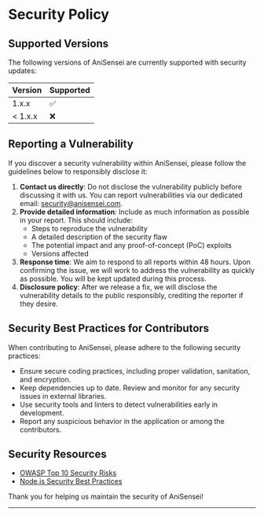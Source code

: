 
# Security Policy

## Supported Versions

The following versions of AniSensei are currently supported with security updates:

| Version   | Supported          |
| --------- | ------------------ |
| 1.x.x     | :white_check_mark:  |
| < 1.x.x   | :x:                |

## Reporting a Vulnerability

If you discover a security vulnerability within AniSensei, please follow the guidelines below to responsibly disclose it:

1. **Contact us directly**: Do not disclose the vulnerability publicly before discussing it with us. You can report vulnerabilities via our dedicated email: [security@anisensei.com](mailto:mohitahlawat.2001.ma@gmail.com).
2. **Provide detailed information**: Include as much information as possible in your report. This should include:
   - Steps to reproduce the vulnerability
   - A detailed description of the security flaw
   - The potential impact and any proof-of-concept (PoC) exploits
   - Versions affected
3. **Response time**: We aim to respond to all reports within 48 hours. Upon confirming the issue, we will work to address the vulnerability as quickly as possible. You will be kept updated during this process.
4. **Disclosure policy**: After we release a fix, we will disclose the vulnerability details to the public responsibly, crediting the reporter if they desire.

## Security Best Practices for Contributors

When contributing to AniSensei, please adhere to the following security practices:
- Ensure secure coding practices, including proper validation, sanitation, and encryption.
- Keep dependencies up to date. Review and monitor for any security issues in external libraries.
- Use security tools and linters to detect vulnerabilities early in development.
- Report any suspicious behavior in the application or among the contributors.

## Security Resources

- [OWASP Top 10 Security Risks](https://owasp.org/www-project-top-ten/)
- [Node.js Security Best Practices](https://nodejs.org/en/docs/guides/security/)

Thank you for helping us maintain the security of AniSensei!

--- 

